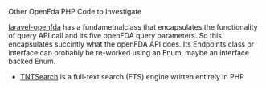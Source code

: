 Other OpenFda PHP Code to Investigate

 [laravel-openfda](https://github.com/MeisamMulla/laravel-openfda) has a fundametnalclass that encapsulates the functionality of query API call 
and its five openFDA query parameters. So this encapsulates succintly what the openFDA API does. Its Endpoints class or interface can probably be 
re-worked using an Enum, maybe an interface backed Enum.

- [TNTSearch](https://github.com/teamtnt/tntsearch) is a full-text search (FTS) engine written entirely in PHP
